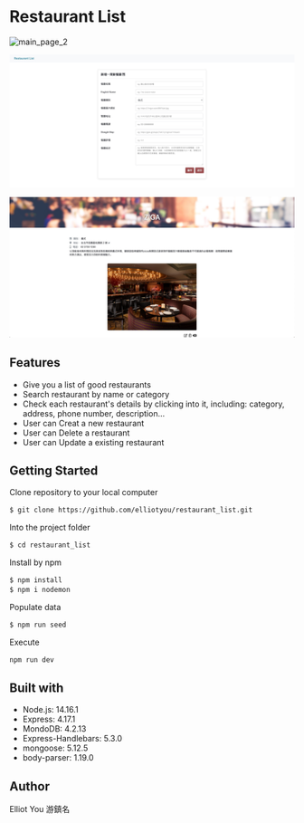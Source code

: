 # Restaurant List

![main_page_2](main_page_1.jpg)

![new_page](./screenshots/new_page.jpg)

![show_page](./screenshots/show_page.jpg)



## Features
* Give you a list of good restaurants
* Search restaurant by name or category
* Check each restaurant's details by clicking into it, including: category, address, phone number, description...
* User can Creat a new restaurant
* User can Delete a restaurant
* User can Update a existing restaurant

## Getting Started

Clone repository to your local computer

```bash
$ git clone https://github.com/elliotyou/restaurant_list.git
```

Into the project folder

```bash
$ cd restaurant_list
```

Install by npm

```bash
$ npm install
$ npm i nodemon
```

Populate data 

```bash
$ npm run seed
```

Execute

```bash
npm run dev
```


## Built with
 * Node.js: 14.16.1
 * Express: 4.17.1
 * MondoDB: 4.2.13
 * Express-Handlebars: 5.3.0
 * mongoose: 5.12.5
 * body-parser: 1.19.0


## Author
Elliot You 游鎮名
